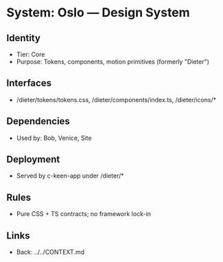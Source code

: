 # System: Oslo — Design System
## Identity
- Tier: Core
- Purpose: Tokens, components, motion primitives (formerly "Dieter")
## Interfaces
- /dieter/tokens/tokens.css, /dieter/components/index.ts, /dieter/icons/*
## Dependencies
- Used by: Bob, Venice, Site
## Deployment
- Served by c-keen-app under /dieter/*
## Rules
- Pure CSS + TS contracts; no framework lock-in
## Links
- Back: ../../CONTEXT.md
